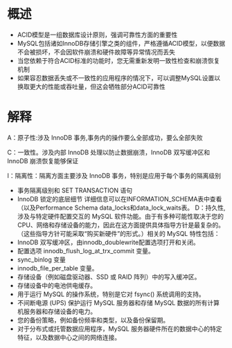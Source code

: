 # 概述
* ACID模型是一组数据库设计原则，强调可靠性方面的重要性
* MySQL包括诸如InnoDB存储引擎之类的组件，严格遵循ACID模型，以便数据不会被损坏，不会因软件崩溃和硬件故障等异常情况而丢失
* 当您依赖于符合ACID标准的功能时，您无需重新发明一致性检查和崩溃恢复机制
* 如果容忍数据丢失或不一致性的应用程序的情况下，可以调整MySQL设置以换取更大的性能或吞吐量，但这会牺牲部分ACID可靠性

# 解释
A：原子性:涉及 InnoDB 事务,事务内的操作要么全部成功，要么全部失败

C：一致性。涉及内部 InnoDB 处理以防止数据崩溃，InnoDB 双写缓冲区和InnoDB 崩溃恢复能够保证

I：隔离性：隔离方面主要涉及 InnoDB 事务，特别是应用于每个事务的隔离级别
* 事务隔离级别和 SET TRANSACTION 语句
* InnoDB 锁定的底层细节
详细信息可以在INFORMATION_SCHEMA表中查看（以及Performance Schema data_locks和data_lock_waits表。
D：持久性,涉及与特定硬件配置交互的 MySQL 软件功能。由于有多种可能性取决于您的 CPU、网络和存储设备的能力，因此在这方面提供具体指导方针是最复杂的。 （这些指导方针可能采取“购买新硬件”的形式。）相关的 MySQL 特性包括：
* InnoDB 双写缓冲区，由innodb_doublewrite配置选项打开和关闭。
* 配置选项 innodb_flush_log_at_trx_commit 变量。
* sync_binlog 变量
* innodb_file_per_table 变量。
* 存储设备（例如磁盘驱动器、SSD 或 RAID 阵列）中的写入缓冲区。
* 存储设备中的电池供电缓存。
* 用于运行 MySQL 的操作系统，特别是它对 fsync() 系统调用的支持。
* 不间断电源 (UPS) 保护运行 MySQL 服务器和存储 MySQL 数据的所有计算机服务器和存储设备的电力。
* 您的备份策略，例如备份频率和类型，以及备份保留期。
* 对于分布式或托管数据应用程序，MySQL 服务器硬件所在的数据中心的特定特征，以及数据中心之间的网络连接。